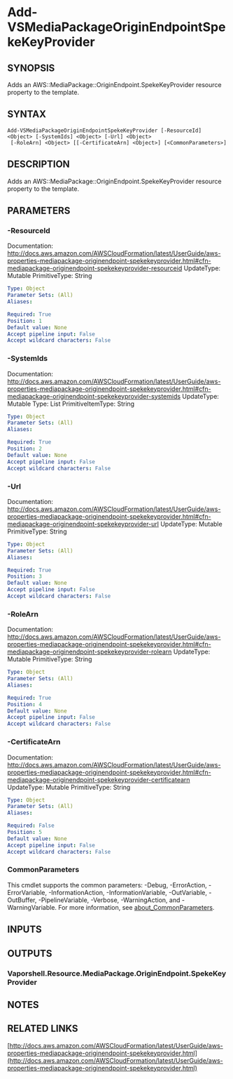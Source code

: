 # Add-VSMediaPackageOriginEndpointSpekeKeyProvider

## SYNOPSIS
Adds an AWS::MediaPackage::OriginEndpoint.SpekeKeyProvider resource property to the template.

## SYNTAX

```
Add-VSMediaPackageOriginEndpointSpekeKeyProvider [-ResourceId] <Object> [-SystemIds] <Object> [-Url] <Object>
 [-RoleArn] <Object> [[-CertificateArn] <Object>] [<CommonParameters>]
```

## DESCRIPTION
Adds an AWS::MediaPackage::OriginEndpoint.SpekeKeyProvider resource property to the template.

## PARAMETERS

### -ResourceId
Documentation: http://docs.aws.amazon.com/AWSCloudFormation/latest/UserGuide/aws-properties-mediapackage-originendpoint-spekekeyprovider.html#cfn-mediapackage-originendpoint-spekekeyprovider-resourceid
UpdateType: Mutable
PrimitiveType: String

```yaml
Type: Object
Parameter Sets: (All)
Aliases:

Required: True
Position: 1
Default value: None
Accept pipeline input: False
Accept wildcard characters: False
```

### -SystemIds
Documentation: http://docs.aws.amazon.com/AWSCloudFormation/latest/UserGuide/aws-properties-mediapackage-originendpoint-spekekeyprovider.html#cfn-mediapackage-originendpoint-spekekeyprovider-systemids
UpdateType: Mutable
Type: List
PrimitiveItemType: String

```yaml
Type: Object
Parameter Sets: (All)
Aliases:

Required: True
Position: 2
Default value: None
Accept pipeline input: False
Accept wildcard characters: False
```

### -Url
Documentation: http://docs.aws.amazon.com/AWSCloudFormation/latest/UserGuide/aws-properties-mediapackage-originendpoint-spekekeyprovider.html#cfn-mediapackage-originendpoint-spekekeyprovider-url
UpdateType: Mutable
PrimitiveType: String

```yaml
Type: Object
Parameter Sets: (All)
Aliases:

Required: True
Position: 3
Default value: None
Accept pipeline input: False
Accept wildcard characters: False
```

### -RoleArn
Documentation: http://docs.aws.amazon.com/AWSCloudFormation/latest/UserGuide/aws-properties-mediapackage-originendpoint-spekekeyprovider.html#cfn-mediapackage-originendpoint-spekekeyprovider-rolearn
UpdateType: Mutable
PrimitiveType: String

```yaml
Type: Object
Parameter Sets: (All)
Aliases:

Required: True
Position: 4
Default value: None
Accept pipeline input: False
Accept wildcard characters: False
```

### -CertificateArn
Documentation: http://docs.aws.amazon.com/AWSCloudFormation/latest/UserGuide/aws-properties-mediapackage-originendpoint-spekekeyprovider.html#cfn-mediapackage-originendpoint-spekekeyprovider-certificatearn
UpdateType: Mutable
PrimitiveType: String

```yaml
Type: Object
Parameter Sets: (All)
Aliases:

Required: False
Position: 5
Default value: None
Accept pipeline input: False
Accept wildcard characters: False
```

### CommonParameters
This cmdlet supports the common parameters: -Debug, -ErrorAction, -ErrorVariable, -InformationAction, -InformationVariable, -OutVariable, -OutBuffer, -PipelineVariable, -Verbose, -WarningAction, and -WarningVariable. For more information, see [about_CommonParameters](http://go.microsoft.com/fwlink/?LinkID=113216).

## INPUTS

## OUTPUTS

### Vaporshell.Resource.MediaPackage.OriginEndpoint.SpekeKeyProvider
## NOTES

## RELATED LINKS

[http://docs.aws.amazon.com/AWSCloudFormation/latest/UserGuide/aws-properties-mediapackage-originendpoint-spekekeyprovider.html](http://docs.aws.amazon.com/AWSCloudFormation/latest/UserGuide/aws-properties-mediapackage-originendpoint-spekekeyprovider.html)

